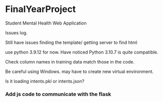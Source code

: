 # FinalYearProject
Student Mental Health Web Application 


Issues log.

Still have issues finding the template/ getting server to find html

use python 3.9.12 for now.
Have noticed Python 3.10.7 is quite compatible.

Check column names in training data match those in the code.

Be careful using Windows. may have to create new virtual environment.

Is it loading intents.pkl or intents.json?


### Add js code to communicate with the flask